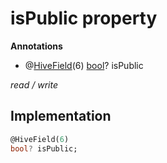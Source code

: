 


# isPublic property







**Annotations**

- @[HiveField](https://pub.dev/documentation/hive/2.2.3/hive/HiveField-class.html)(6)
[bool](https://api.flutter.dev/flutter/dart-core/bool-class.html)? isPublic
  
_<span class="feature">read / write</span>_






## Implementation

```dart
@HiveField(6)
bool? isPublic;
```







